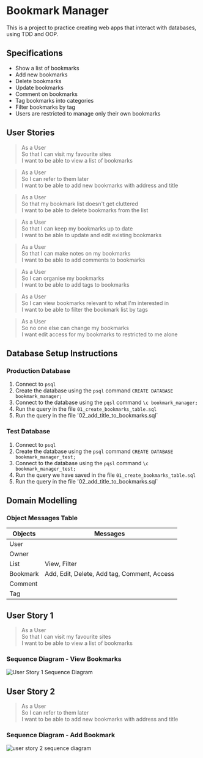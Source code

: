 # Bookmark Manager

This is a project to practice creating web apps that interact with databases, using TDD and OOP.

## Specifications

- Show a list of bookmarks
- Add new bookmarks
- Delete bookmarks
- Update bookmarks
- Comment on bookmarks
- Tag bookmarks into categories
- Filter bookmarks by tag
- Users are restricted to manage only their own bookmarks

## User Stories

> As a User  
> So that I can visit my favourite sites  
> I want to be able to view a list of bookmarks

> As a User  
> So I can refer to them later  
> I want to be able to add new bookmarks with address and title

> As a User  
> So that my bookmark list doesn't get cluttered  
> I want to be able to delete bookmarks from the list

> As a User  
> So that I can keep my bookmarks up to date  
> I want to be able to update and edit existing bookmarks

> As a User  
> So that I can make notes on my bookmarks  
> I want to be able to add comments to bookmarks

> As a User  
> So I can organise my bookmarks  
> I want to be able to add tags to bookmarks

> As a User  
> So I can view bookmarks relevant to what I'm interested in  
> I want to be able to filter the bookmark list by tags

> As a User  
> So no one else can change my bookmarks  
> I want edit access for my bookmarks to restricted to me alone

## Database Setup Instructions

### Production Database

1. Connect to `psql`
2. Create the database using the `psql` command `CREATE DATABASE bookmark_manager;`
3. Connect to the database using the `pqsl` command `\c bookmark_manager;`
4. Run the query in the file `01_create_bookmarks_table.sql`
5. Run the query in the file '02_add_title_to_bookmarks.sql`

### Test Database

1. Connect to `psql`
2. Create the database using the `psql` command `CREATE DATABASE bookmark_manager_test;`
3. Connect to the database using the `pqsl` command `\c bookmark_manager_test;`
4. Run the query we have saved in the file `01_create_bookmarks_table.sql`
5. Run the query in the file '02_add_title_to_bookmarks.sql`

## Domain Modelling

### Object Messages Table

| Objects  | Messages                                    |
| -------- | ------------------------------------------- |
| User     |                                             |
| Owner    |                                             |
| List     | View, Filter                                |
| Bookmark | Add, Edit, Delete, Add tag, Comment, Access |
| Comment  |                                             |
| Tag      |                                             |

## User Story 1

> As a User  
> So that I can visit my favourite sites  
> I want to be able to view a list of bookmarks

### Sequence Diagram - View Bookmarks

![User Story 1 Sequence Diagram][user story 1 sequence diagram]

## User Story 2

> As a User  
> So I can refer to them later  
> I want to be able to add new bookmarks with address and title

### Sequence Diagram - Add Bookmark

![user story 2 sequence diagram][user story 2 sequence diagram]

<!--  Links -->

[user story 1 sequence diagram]: https://mermaid.ink/img/eyJjb2RlIjoic2VxdWVuY2VEaWFncmFtXG5cdCBDbGllbnQtPj5Db250cm9sbGVyOiBIVFRQIEdFVCByZXF1ZXN0XG5cdCBDb250cm9sbGVyLT4-TW9kZWw6IGdpdmUgbWUgYWxsIGJvb2ttYXJrc1xuXHQgTW9kZWwtPj5Db250cm9sbGVyOiByZXR1cm5zIGFsbCBib29rbWFya3Ncblx0IENvbnRyb2xsZXItPj5WaWV3OiBlbWJlZCBib29rbWFya3Ncblx0IFZpZXctPj5Db250cm9sbGVyOiBodG1sXG5cdCBDb250cm9sbGVyLT4-Q2xpZW50OiBIVFRQIFJlc3BvbnNlXG5cdCIsIm1lcm1haWQiOnsidGhlbWUiOiJkZWZhdWx0In0sInVwZGF0ZUVkaXRvciI6ZmFsc2V9
[user story 2 sequence diagram]: https://mermaid.ink/img/eyJjb2RlIjoic2VxdWVuY2VEaWFncmFtXG5cdHBhcnRpY2lwYW50IENsaWVudFxuXHRwYXJ0aWNpcGFudCBDb250cm9sbGVyXG5cdHBhcnRpY2lwYW50IE1vZGVsXG5cdHBhcnRpY2lwYW50IFZpZXdcblx0Q2xpZW50LT4-Q29udHJvbGxlcjogSFRUUCBHRVQgL2Jvb2ttYXJrcy9uZXdcblx0Q29udHJvbGxlci0-PlZpZXc6IC9ib29rbWFya3MvbmV3XG5cdFZpZXctPj5Db250cm9sbGVyOiBodG1sXG5cdENvbnRyb2xsZXItPj5DbGllbnQ6IEhUVFAgUmVzcG9uc2Vcblx0Q2xpZW50LT4-Q29udHJvbGxlcjogSFRUUCBQT1NUIC9ib29rbWFya3MgKGZvcm0pXG5cdENvbnRyb2xsZXItPj5Nb2RlbDogc3RvcmUgYm9va21hcmtcblx0Q29udHJvbGxlci0-PkNsaWVudDogSFRUUCBSZWRpcmVjdCAvYm9va21hcmtzIiwibWVybWFpZCI6eyJ0aGVtZSI6ImRlZmF1bHQifX0
